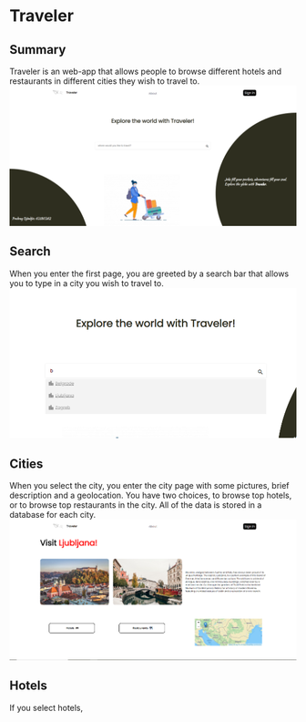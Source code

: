 # Traveler

## Summary
Traveler is an web-app that allows people to browse different hotels
and restaurants in different cities they wish to travel to.
![Starting screen](start.png)

## Search
When you enter the first page, you are greeted by a search bar that allows you to type in a city you wish to travel to.
![Search field](search.png)

## Cities
When you select the city, you enter the city page with some pictures, brief description and a geolocation. You have two choices, to browse top hotels, or to browse top restaurants in the city. All of the data is stored in a database for each city.
![City](city.png)

## Hotels
If you select hotels,
